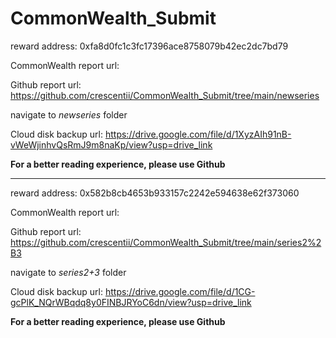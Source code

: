 # CommonWealth_Submit

reward address: 0xfa8d0fc1c3fc17396ace8758079b42ec2dc7bd79

CommonWealth report url:

Github report url: https://github.com/crescentii/CommonWealth_Submit/tree/main/newseries

navigate to _newseries_ folder

Cloud disk backup url: https://drive.google.com/file/d/1XyzAIh91nB-vWeWjinhvQsRmJ9m8naKp/view?usp=drive_link

**For a better reading experience, please use Github**



---
reward address: 0x582b8cb4653b933157c2242e594638e62f373060

CommonWealth report url:

Github report url: https://github.com/crescentii/CommonWealth_Submit/tree/main/series2%2B3

navigate to _series2+3_ folder

Cloud disk backup url: https://drive.google.com/file/d/1CG-gcPlK_NQrWBqdq8y0FINBJRYoC6dn/view?usp=drive_link

**For a better reading experience, please use Github**
